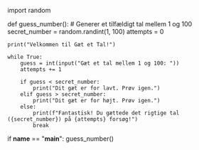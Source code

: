 import random

def guess_number():
    # Generer et tilfældigt tal mellem 1 og 100
    secret_number = random.randint(1, 100)
    attempts = 0

    print("Velkommen til Gæt et Tal!")

    while True:
        guess = int(input("Gæt et tal mellem 1 og 100: "))
        attempts += 1

        if guess < secret_number:
            print("Dit gæt er for lavt. Prøv igen.")
        elif guess > secret_number:
            print("Dit gæt er for højt. Prøv igen.")
        else:
            print(f"Fantastisk! Du gættede det rigtige tal ({secret_number}) på {attempts} forsøg!")
            break

if __name__ == "__main__":
    guess_number()
